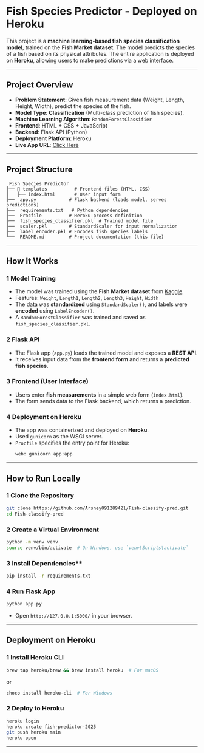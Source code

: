 # **Fish Species Predictor - Deployed on Heroku** 

This project is a **machine learning-based fish species classification model**, trained on the **Fish Market dataset**. The model predicts the species of a fish based on its physical attributes. The entire application is deployed on **Heroku**, allowing users to make predictions via a web interface.

---

## Project Overview
- **Problem Statement**: Given fish measurement data (Weight, Length, Height, Width), predict the species of the fish.
- **Model Type**: **Classification** (Multi-class prediction of fish species).
- **Machine Learning Algorithm**: `RandomForestClassifier`
- **Frontend**: HTML + CSS + JavaScript
- **Backend**: Flask API (Python)
- **Deployment Platform**: Heroku  
- **Live App URL**: [Click Here](https://fish-predictor-2025-65a68cbab75e.herokuapp.com/)

---

## Project Structure
```
 Fish Species Predictor
├── 📂 templates          # Frontend files (HTML, CSS)
│   ├── index.html       # User input form
├──  app.py            # Flask backend (loads model, serves predictions)
├──  requirements.txt   # Python dependencies
├──  Procfile          # Heroku process definition
├──  fish_species_classifier.pkl  # Trained model file
├──  scaler.pkl        # StandardScaler for input normalization
├──  label_encoder.pkl # Encodes fish species labels
└──  README.md         # Project documentation (this file)
```

---

## How It Works
### 1 Model Training
- The model was trained using the **Fish Market dataset** from [Kaggle](https://www.kaggle.com/aungpyaeap/fish-market).
- Features: `Weight`, `Length1`, `Length2`, `Length3`, `Height`, `Width`
- The data was **standardized** using `StandardScaler()`, and labels were **encoded** using `LabelEncoder()`.
- A `RandomForestClassifier` was trained and saved as `fish_species_classifier.pkl`.

### 2 Flask API
- The Flask app (`app.py`) loads the trained model and exposes a **REST API**.
- It receives input data from the **frontend form** and returns a **predicted fish species**.

### 3 Frontend (User Interface)
- Users enter **fish measurements** in a simple web form (`index.html`).
- The form sends data to the Flask backend, which returns a prediction.

### 4 Deployment on Heroku
- The app was containerized and deployed on **Heroku**.
- Used `gunicorn` as the WSGI server.
- `Procfile` specifies the entry point for Heroku:
  ```
  web: gunicorn app:app
  ```

---

## How to Run Locally
### 1 Clone the Repository
```bash
git clone https://github.com/Arsney091289421/Fish-classify-pred.git
cd Fish-classify-pred
```

### 2 Create a Virtual Environment
```bash
python -m venv venv
source venv/bin/activate  # On Windows, use `venv\Scripts\activate`
```

### 3 Install Dependencies**
```bash
pip install -r requirements.txt
```

### 4 Run Flask App
```bash
python app.py
```
- Open `http://127.0.0.1:5000/` in your browser.

---

## Deployment on Heroku
### 1 Install Heroku CLI
```bash
brew tap heroku/brew && brew install heroku  # For macOS
```
or  
```bash
choco install heroku-cli  # For Windows
```

### 2 Deploy to Heroku
```bash
heroku login
heroku create fish-predictor-2025
git push heroku main
heroku open
```

---


